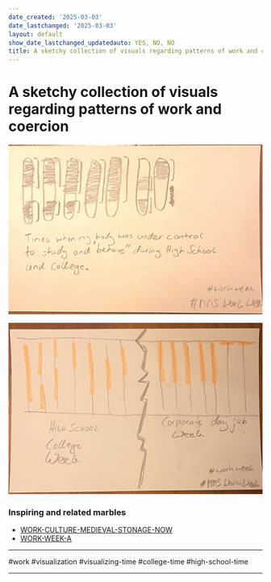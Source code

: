 ```yaml
---
date_created: '2025-03-03'
date_lastchanged: '2025-03-03'
layout: default
show_date_lastchanged_updatedauto: YES, NO, NO
title: A sketchy collection of visuals regarding patterns of work and coercion
---
```

# A sketchy collection of visuals regarding patterns of work and coercion 

![](media/IMG_5470.jpeg)


![](media/IMG_5471.jpeg)

### Inspiring and related marbles

- [WORK-CULTURE-MEDIEVAL-STONAGE-NOW](WORK-CULTURE-MEDIEVAL-STONAGE-NOW.md)
- [WORK-WEEK-A](WORK-WEEK-A.md)

---

#work #visualization #visualizing-time #college-time #high-school-time

---

